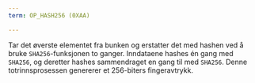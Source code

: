 ```yaml
---
term: OP_HASH256 (0XAA)

---
```

Tar det øverste elementet fra bunken og erstatter det med hashen ved å bruke `SHA256`-funksjonen to ganger. Inndataene hashes én gang med `SHA256`, og deretter hashes sammendraget en gang til med `SHA256`. Denne totrinnsprosessen genererer et 256-biters fingeravtrykk.